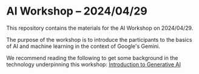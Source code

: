 # AI Workshop – 2024/04/29

This repository contains the materials for the AI Workshop on 2024/04/29.

The purpose of the workshop is to introduce the participants to the basics of AI and machine learning in the context of Google's Gemini.

We recommend reading the following to get some background in the technology underpinning this workshop:
[Introduction to Generative AI](https://www.cloudskillsboost.google/course_templates/536)

